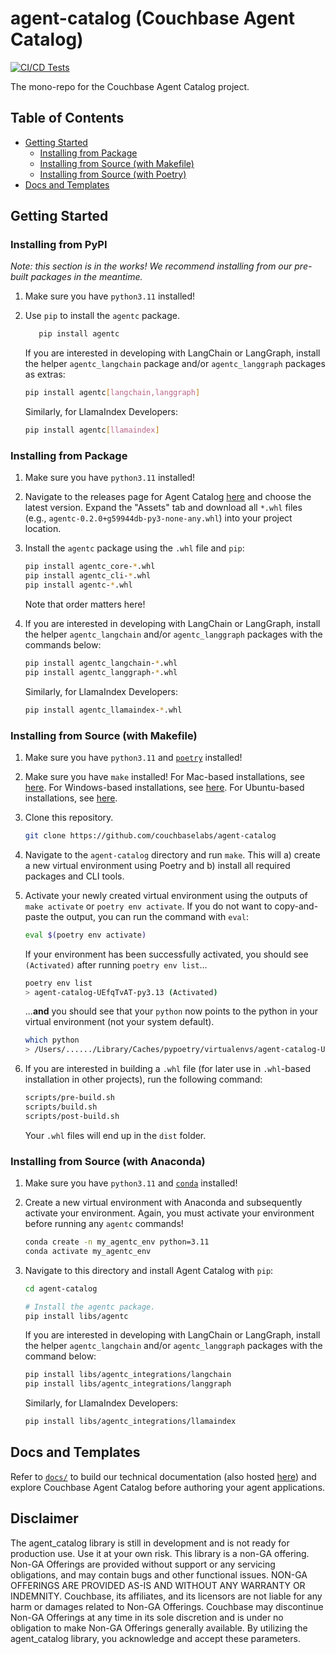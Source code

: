 # agent-catalog (Couchbase Agent Catalog)

[![CI/CD Tests](https://github.com/couchbaselabs/agent-catalog/actions/workflows/tests.yaml/badge.svg)](https://github.com/couchbaselabs/agent-catalog/actions/workflows/tests.yaml)

The mono-repo for the Couchbase Agent Catalog project.

## Table of Contents

- [Getting Started](#getting-started)
    * [Installing from Package](#installing-from-package)
    * [Installing from Source (with Makefile)](#installing-from-source-with-makefile)
    * [Installing from Source (with Poetry)](#installing-from-source-with-poetry)
- [Docs and Templates](#docs-and-templates)

## Getting Started

### Installing from PyPI

*Note: this section is in the works! We recommend installing from our pre-built packages in the meantime.*

1. Make sure you have `python3.11` installed!

2. Use `pip` to install the `agentc` package.

   ```bash
      pip install agentc
   ```

   If you are interested in developing with LangChain or LangGraph, install the helper ``agentc_langchain`` package
   and/or ``agentc_langgraph`` packages as extras:

   ```bash
   pip install agentc[langchain,langgraph]
   ```

   Similarly, for LlamaIndex Developers:

   ```bash
   pip install agentc[llamaindex]
   ```

### Installing from Package

1. Make sure you have `python3.11` installed!

2. Navigate to the releases page for Agent Catalog [here](https://github.com/couchbaselabs/agent-catalog/releases)
   and choose the latest version.
   Expand the "Assets" tab and download all `*.whl` files (e.g., `agentc-0.2.0+g59944db-py3-none-any.whl`) into your
   project location.

3. Install the `agentc` package using the `.whl` file and `pip`:

   ```sh
   pip install agentc_core-*.whl
   pip install agentc_cli-*.whl
   pip install agentc-*.whl
   ```

   Note that order matters here!

4. If you are interested in developing with LangChain or LangGraph, install the helper `agentc_langchain` and/or
   `agentc_langgraph` packages with the commands below:

   ```sh
   pip install agentc_langchain-*.whl
   pip install agentc_langgraph-*.whl
   ```

   Similarly, for LlamaIndex Developers:

   ```sh
   pip install agentc_llamaindex-*.whl
   ```

### Installing from Source (with Makefile)

1. Make sure you have `python3.11` and [`poetry`](https://python-poetry.org/docs/#installation) installed!

2. Make sure you have `make` installed!
   For Mac-based installations, see [here](https://formulae.brew.sh/formula/make).
   For Windows-based installations, see [here](https://gnuwin32.sourceforge.net/packages/make.htm).
   For Ubuntu-based installations, see [here](https://www.geeksforgeeks.org/how-to-install-make-on-ubuntu/).

3. Clone this repository.

   ```bash
   git clone https://github.com/couchbaselabs/agent-catalog
   ```

4. Navigate to the `agent-catalog` directory and run `make`.
   This will a) create a new virtual environment using Poetry and b) install all required packages and CLI tools.

5. Activate your newly created virtual environment using the outputs of `make activate` or `poetry env activate`.
   If you do not want to copy-and-paste the output, you can run the command with `eval`:

   ```bash
   eval $(poetry env activate)
   ```

   If your environment has been successfully activated, you should see `(Activated)` after running `poetry env list`...
   ```bash
   poetry env list
   > agent-catalog-UEfqTvAT-py3.13 (Activated)
   ```

   ...**and** you should see that your `python` now points to the python in your virtual environment (not your system
   default).
   ```bash
   which python
   > /Users/....../Library/Caches/pypoetry/virtualenvs/agent-catalog-UEfqTvAT-py3.13/bin/python
   ```

6. If you are interested in building a `.whl` file (for later use in `.whl`-based installation in other projects),
   run the following command:

   ```bash
   scripts/pre-build.sh
   scripts/build.sh
   scripts/post-build.sh
   ```

   Your `.whl` files will end up in the `dist` folder.

### Installing from Source (with Anaconda)

1. Make sure you have `python3.11` and
   [`conda`](https://docs.conda.io/projects/conda/en/latest/user-guide/install/index.html) installed!

2. Create a new virtual environment with Anaconda and subsequently activate your environment.
   Again, you must activate your environment before running any `agentc` commands!
   ```bash
   conda create -n my_agentc_env python=3.11
   conda activate my_agentc_env
   ```

3. Navigate to this directory and install Agent Catalog with `pip`:
   ```bash
   cd agent-catalog

   # Install the agentc package.
   pip install libs/agentc
   ```

   If you are interested in developing with LangChain or LangGraph, install the helper `agentc_langchain` and/or
   `agentc_langgraph` packages with the command below:
   ```bash
   pip install libs/agentc_integrations/langchain
   pip install libs/agentc_integrations/langgraph
   ```

   Similarly, for LlamaIndex Developers:
   ```bash
   pip install libs/agentc_integrations/llamaindex
   ```

## Docs and Templates

Refer to [`docs/`](docs) to build our technical documentation (also hosted
[here](https://couchbaselabs.github.io/agent-catalog/index.html)) and explore Couchbase Agent Catalog before authoring
your agent applications.

## Disclaimer
The agent_catalog library is still in development and is not ready for production use.
Use it at your own risk.
This library is a non-GA offering.
Non-GA Offerings are provided without support or any servicing obligations, and may contain bugs and other functional
issues.
NON-GA OFFERINGS ARE PROVIDED AS-IS AND WITHOUT ANY WARRANTY OR INDEMNITY.
Couchbase, its affiliates, and its licensors are not liable for any harm or damages related to Non-GA Offerings.
Couchbase may discontinue Non-GA Offerings at any time in its sole discretion and is under no obligation to make
Non-GA Offerings generally available.
By utilizing the agent_catalog library, you acknowledge and accept these parameters.
